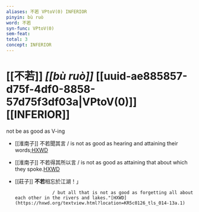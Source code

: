 ```yaml
---
aliases: 不若 VPtoV(0) INFERIOR
pinyin: bù ruò
word: 不若
syn-func: VPtoV(0)
sem-feat: 
total: 3
concept: INFERIOR 
---
```

# [[不若]] *[[bù ruò]]*  [[uuid-ae885857-d75f-4df0-8858-57d75f3df03a|VPtoV(0)]] [[INFERIOR]]
not be as good as V-ing
 - [[淮南子]] 不若聞其言 / is not as good as hearing and attaining their words;[HXWD](https://hxwd.org/textview.html?location=KR3j0010_tls_013-5a.20)
 - [[淮南子]] 不若得其所以言 / is not as good as attaining that about which they spoke.[HXWD](https://hxwd.org/textview.html?location=KR3j0010_tls_013-5a.22)
 - [[莊子]] **不若**相忘於江湖！」
                        
                     / but all that is not as good as forgetting all about each other in the rivers and lakes."[HXWD](https://hxwd.org/textview.html?location=KR5c0126_tls_014-13a.1)